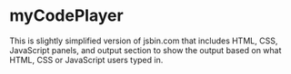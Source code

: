 # myCodePlayer
This is slightly simplified version of jsbin.com that includes HTML, CSS, JavaScript panels, and output section to show the output based on what HTML, CSS or JavaScript users typed in.
